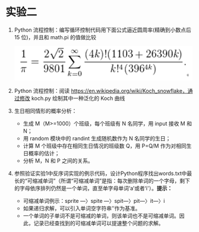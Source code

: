# 实验二

1. Python 流程控制：编写循环控制代码用下面公式逼近圆周率(精确到小数点后 15 位)，并且和 math.pi 的值做比较

   ![](images/image-20220708095718816.png)

2. Python 流程控制：阅读 https://en.wikipedia.org/wiki/Koch_snowflake，通过修改 koch.py 绘制其中一种泛化的 Koch 曲线

3. 生日相同情形的概率分析： 

   - 生成 M（M>=1000）个班级，每个班级有 N 名同学，用 input 接收 M 和 N；
   - 用 random 模块中的 randint 生成随机数作为 N 名同学的生日； 
   - 计算 M 个班级中存在相同生日情况的班级数 Q，用 P=Q/M 作为对相同生日概率的估计； 
   - 分析 M，N 和 P 之间的关系。

4. 参照验证实验1中反序词实现的例示代码，设计Python程序找出words.txt中最长的“可缩减单词”（所谓“可缩减单词”是指：每次删除单词的一个字母，剩下的字母依序排列仍然是一个单词，直至单字母单词’a’或者‘i'）。**提示：**
   - 可缩减单词例示：sprite —〉spite —〉spit—〉pit—〉it—〉i 
   - 如果递归求解，可以引入单词空字符串’’作为基准。
   - 一个单词的子单词不是可缩减的单词，则该单词也不是可缩减单词。因此，记录已经查找到的可缩减单词可以提速整个问题的求解。